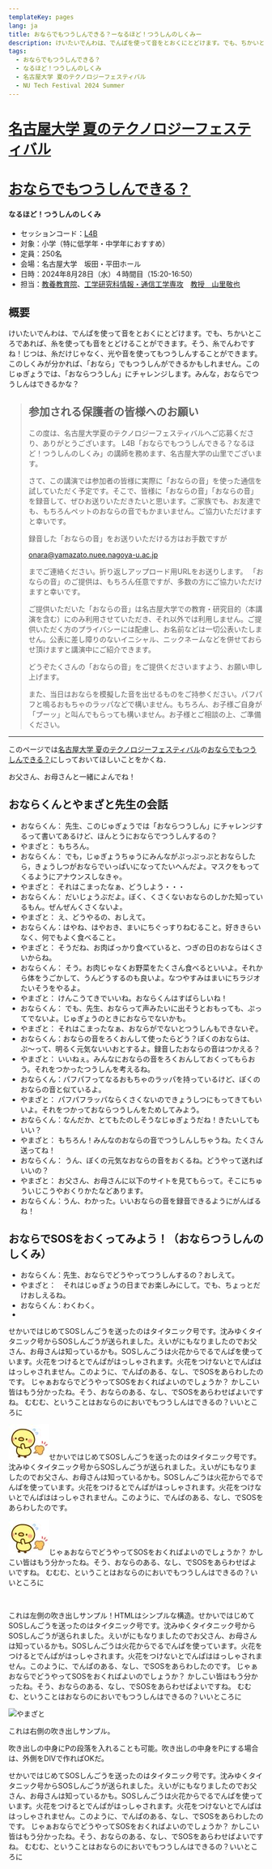 ```yaml
---
templateKey: pages
lang: ja
title: おならでもつうしんできる？ーなるほど！つうしんのしくみー
description: けいたいでんわは、でんぱを使って音をとおくにとどけます。でも、ちかいところであれば、糸を使っても音をとどけることができます。そう、糸でんわですね！じつは、糸だけじゃなく、光や音を使ってもつうしんすることができます。このしくみが分かれば、「おなら」でもつうしんができるかもしれません。このじゅぎょうでは、「おならつうしん」にチャレンジします。みんな，おならでつうしんはできるかな？
tags:
  - おならでもつうしんできる？
  - なるほど！つうしんのしくみ
  - 名古屋大学 夏のテクノロジーフェスティバル
  - NU Tech Festival 2024 Summer
---
```

# [名古屋大学 夏のテクノロジーフェスティバル](https://tech.imass.nagoya-u.ac.jp/)
# [おならでもつうしんできる？](https://tech.imass.nagoya-u.ac.jp/lecture.html#L4B)
#### なるほど！つうしんのしくみ

- セッションコード：[L4B](https://tech.imass.nagoya-u.ac.jp/lecture.html#L4B)
- 対象：小学（特に低学年・中学年におすすめ）
- 定員：250名
- 会場：名古屋大学　坂田・平田ホール
- 日時：2024年8月28日（水）４時間目（15:20-16:50）
- 担当：[教養教育院](https://www.ilas.nagoya-u.ac.jp)、[工学研究科情報・通信工学専攻](https://www.nuee.nagoya-u.ac.jp)　[教授　山里敬也](../../../team/Takaya-Yamazato)

<!-- ![山里敬也](../../../team/TakayaYamazato2012.jpeg) -->

## 概要

けいたいでんわは、でんぱを使って音をとおくにとどけます。でも、ちかいところであれば、糸を使っても音をとどけることができます。そう、糸でんわですね！じつは、糸だけじゃなく、光や音を使ってもつうしんすることができます。このしくみが分かれば、「おなら」でもつうしんができるかもしれません。このじゅぎょうでは、「おならつうしん」にチャレンジします。みんな，おならでつうしんはできるかな？


> ## 参加される保護者の皆様へのお願い<!-- omit in toc -->
>
> この度は、名古屋大学夏のテクノロジーフェスティバルへご応募くださり、ありがとうございます。
> L4B「おならでもつうしんできる？なるほど！つうしんのしくみ」の講師を務めます、名古屋大学の山里でございます。
>
> さて、この講演では参加者の皆様に実際に「おならの音」を使った通信を試していただく予定です。そこで、皆様に「おならの音」「おならの音」を録音して、ぜひお送りいただきたいと思います。ご家族でも、お友達でも、もちろんペットのおならの音でもかまいません。ご協力いただけますと幸いです。
> 
> 録音した「おならの音」をお送りいただける方はお手数ですが
> 
>    onara@yamazato.nuee.nagoya-u.ac.jp
>
> までご連絡ください。折り返しアップロード用URLをお送りします。
>「おならの音」のご提供は、もちろん任意ですが、多数の方にご協力いただけますと幸いです。
>
>ご提供いただいた「おならの音」は名古屋大学での教育・研究目的（本講演を含む）にのみ利用させていただき、それ以外では利用しません。ご提供いただく方のプライバシーには配慮し、お名前などは一切公表いたしません。公表に差し障りのないイニシャル、ニックネームなどを併せておらせ頂けますと講演中にご紹介できます。
>
>どうぞたくさんの「おならの音」をご提供くださいますよう、お願い申し上げます。
>
>また、当日はおならを模擬した音を出せるものをご持参ください。パフパフと鳴るおもちゃのラッパなどで構いません。もちろん、お子様ご自身が「プーッ」と叫んでもらっても構いません。お子様とご相談の上、ご準備ください。

---

このページでは[名古屋大学 夏のテクノロジーフェスティバル](https://tech.imass.nagoya-u.ac.jp/)の[おならでもつうしんできる？](https://tech.imass.nagoya-u.ac.jp/lecture.html)にしっておいてほしいことをかくね．

お父さん、お母さんと一緒によんでね！

<a id="## おならくんとやまざと先生の会話"></a>

## おならくんとやまざと先生の会話

- おならくん：	先生、このじゅぎょうでは「おならつうしん」にチャレンジするって書いてあるけど、ほんとうにおならでつうしんするの？
- やまざと：	もちろん。
- おならくん：	でも，じゅぎょうちゅうにみんながぷっぷっぷとおならしたら，きょうしつがおならでいっぱいになってたいへんだよ。マスクをもってくるようにアナウンスしなきゃ。
- やまざと：	それはこまったなぁ、どうしよう・・・
- おならくん：	だいじょうぶだよ。ぼく、くさくないおならのしかた知っているもん。ぜんぜんくさくないよ。
- やまざと：	え、どうやるの、おしえて。
- おならくん：はやね、はやおき、まいにちぐっすりねむること。好ききらいなく、何でもよく食べること。
- やまざと：	そうだね、お肉ばっかり食べていると、つぎの日のおならはくさいからね。
- おならくん：	そう。お肉じゃなくお野菜をたくさん食べるといいよ。それから体をうごかして、うんどうするのも良いよ。なつやすみはまいにちラジオたいそうをやるよ。
- やまざと：	けんこうてきでいいね。おならくんはすばらしいね！
- おならくん：	でも、先生、おならって声みたいに出そうとおもっても、ぷってでないよ。じゅぎょうのときにおならでないかも。
- やまざと：	それはこまったなぁ、おならがでないとつうしんもできないぞ。
- おならくん：おならの音をろくおんして使ったらどう？ぼくのおならは、ぷ〜って、明るく元気ないいおとするよ。録音したおならの音はつかえる？
- やまざと：	いいねぇ。みんなにおならの音をろくおんしておくってもらおう。それをつかったつうしんを考えるね。
- おならくん：パフパフってなるおもちゃのラッパを持っているけど、ぼくのおならの音と似ているよ。
- やまざと：	パフパフラッパならくさくないのできょうしつにもってきてもいいよ。それをつかっておならつうしんをためしてみよう。
- おならくん：なんだか、とてもたのしそうなじゅぎょうだね！きたいしてもいい？
- やまざと：	もちろん！みんなのおならの音でつうしんしちゃうね。たくさん送ってね！
- おならくん：	うん、ぼくの元気なおならの音をおくるね。どうやって送ればいいの？
- やまざと：	お父さん、お母さんに以下のサイトを見てもらって。そこにちゅういじこうやおくりかたなどあります。
- おならくん：うん、わかった。いいおならの音を録音できるようにがんばるね！

## おならでSOSをおくってみよう！（おならつうしんのしくみ）

- おならくん：先生、おならでどうやってつうしんするの？おしえて。
- やまざと：　それはじゅぎょうの日までお楽しみにして。でも、ちょっとだけおしえるね。
- おならくん：わくわく。
- 

せかいではじめてSOSしんごうを送ったのはタイタニック号です。沈みゆくタイタニック号からSOSしんごうが送られました。えいがにもなりましたのでお父さん、お母さんは知っているかも。SOSしんごうは火花からでるでんぱを使っています。火花をつけるとでんぱがはっしゃされます。火花をつけないとでんぱははっしゃされません。このように、でんぱのある、なし、でSOSをあらわしたのです。
じゃぁおならでどうやってSOSをおくればよいのでしょうか？
かしこい皆はもう分かったね。そう、おならのある、なし、でSOSをあらわせばよいですね。
むむむ、ということはおならのにおいでもつうしんはできるの？いいところに

![おならくん](./fart.jpg)せかいではじめてSOSしんごうを送ったのはタイタニック号です。沈みゆくタイタニック号からSOSしんごうが送られました。えいがにもなりましたのでお父さん、お母さんは知っているかも。SOSしんごうは火花からでるでんぱを使っています。火花をつけるとでんぱがはっしゃされます。火花をつけないとでんぱははっしゃされません。このように、でんぱのある、なし、でSOSをあらわしたのです。

<img src="./fart.jpg" alt="おならくん" />じゃぁおならでどうやってSOSをおくればよいのでしょうか？
かしこい皆はもう分かったね。そう、おならのある、なし、でSOSをあらわせばよいですね。
むむむ、ということはおならのにおいでもつうしんはできるの？いいところに

<div class="balloon_l">
<div class="faceicon">
    <img src="https://yamazato.nuee.nagoya-u.ac.jp/img/fart.jpg" alt="" >
  </div>
    <p class="says">これは左側の吹き出しサンプル！HTMLはシンプルな構造。せかいではじめてSOSしんごうを送ったのはタイタニック号です。沈みゆくタイタニック号からSOSしんごうが送られました。えいがにもなりましたのでお父さん、お母さんは知っているかも。SOSしんごうは火花からでるでんぱを使っています。火花をつけるとでんぱがはっしゃされます。火花をつけないとでんぱははっしゃされません。このように、でんぱのある、なし、でSOSをあらわしたのです。
じゃぁおならでどうやってSOSをおくればよいのでしょうか？
かしこい皆はもう分かったね。そう、おならのある、なし、でSOSをあらわせばよいですね。
むむむ、ということはおならのにおいでもつうしんはできるの？いいところに</p>
</div>
<div class="balloon_r">
  <div class="faceicon">
    <img src="https://yamazato.nuee.nagoya-u.ac.jp/img/Yamazato.jpg" alt="やまざと" >
  </div>
    <div class="says"><p>これは右側の吹き出しサンプル。</p><p>吹き出しの中身にPの段落を入れることも可能。吹き出しの中身をPにする場合は、外側をDIVで作ればOKだ。</p><p>せかいではじめてSOSしんごうを送ったのはタイタニック号です。沈みゆくタイタニック号からSOSしんごうが送られました。えいがにもなりましたのでお父さん、お母さんは知っているかも。SOSしんごうは火花からでるでんぱを使っています。火花をつけるとでんぱがはっしゃされます。火花をつけないとでんぱははっしゃされません。このように、でんぱのある、なし、でSOSをあらわしたのです。
じゃぁおならでどうやってSOSをおくればよいのでしょうか？
かしこい皆はもう分かったね。そう、おならのある、なし、でSOSをあらわせばよいですね。
むむむ、ということはおならのにおいでもつうしんはできるの？いいところに</p></div>
</div>

